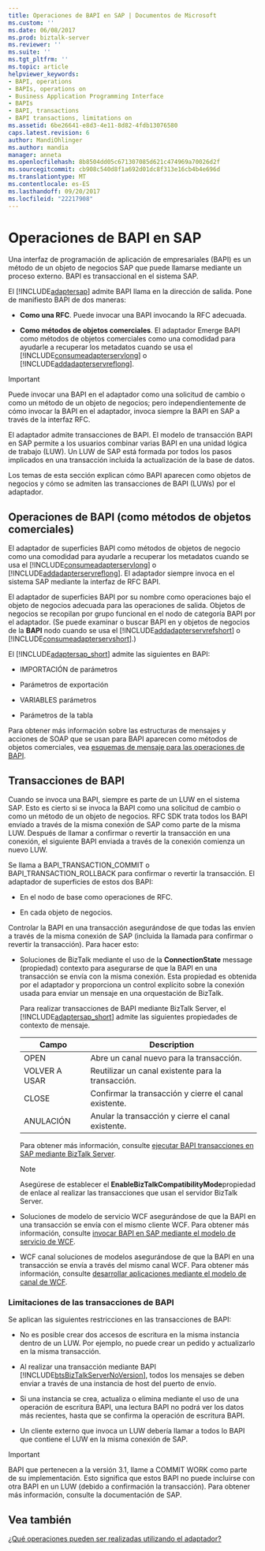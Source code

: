 ```yaml
---
title: Operaciones de BAPI en SAP | Documentos de Microsoft
ms.custom: ''
ms.date: 06/08/2017
ms.prod: biztalk-server
ms.reviewer: ''
ms.suite: ''
ms.tgt_pltfrm: ''
ms.topic: article
helpviewer_keywords:
- BAPI, operations
- BAPIs, operations on
- Business Application Programming Interface
- BAPIs
- BAPI, transactions
- BAPI transactions, limitations on
ms.assetid: 6be26641-e8d3-4e11-8d82-4fdb13076580
caps.latest.revision: 6
author: MandiOhlinger
ms.author: mandia
manager: anneta
ms.openlocfilehash: 8b8504dd05c671307085d621c474969a70026d2f
ms.sourcegitcommit: cb908c540d8f1a692d01dc8f313e16cb4b4e696d
ms.translationtype: MT
ms.contentlocale: es-ES
ms.lasthandoff: 09/20/2017
ms.locfileid: "22217908"
---
```

# <a name="operations-on-bapis-in-sap"></a>Operaciones de BAPI en SAP
Una interfaz de programación de aplicación de empresariales (BAPI) es un método de un objeto de negocios SAP que puede llamarse mediante un proceso externo. BAPI es transaccional en el sistema SAP.  
  
 El [!INCLUDE[adaptersap](../../includes/adaptersap-md.md)] admite BAPI llama en la dirección de salida. Pone de manifiesto BAPI de dos maneras:  
  
-   **Como una RFC**. Puede invocar una BAPI invocando la RFC adecuada.  
  
-   **Como métodos de objetos comerciales**. El adaptador Emerge BAPI como métodos de objetos comerciales como una comodidad para ayudarle a recuperar los metadatos cuando se usa el [!INCLUDE[consumeadapterservlong](../../includes/consumeadapterservlong-md.md)] o [!INCLUDE[addadapterservreflong](../../includes/addadapterservreflong-md.md)].  
  
> [!IMPORTANT]
>  Puede invocar una BAPI en el adaptador como una solicitud de cambio o como un método de un objeto de negocios; pero independientemente de cómo invocar la BAPI en el adaptador, invoca siempre la BAPI en SAP a través de la interfaz RFC.  
  
 El adaptador admite transacciones de BAPI. El modelo de transacción BAPI en SAP permite a los usuarios combinar varias BAPI en una unidad lógica de trabajo (LUW). Un LUW de SAP está formada por todos los pasos implicados en una transacción incluida la actualización de la base de datos.  
  
 Los temas de esta sección explican cómo BAPI aparecen como objetos de negocios y cómo se admiten las transacciones de BAPI (LUWs) por el adaptador.  
 
  
## <a name="bapi-operations-as-business-object-methods"></a>Operaciones de BAPI (como métodos de objetos comerciales)  
 El adaptador de superficies BAPI como métodos de objetos de negocio como una comodidad para ayudarle a recuperar los metadatos cuando se usa el [!INCLUDE[consumeadapterservlong](../../includes/consumeadapterservlong-md.md)] o [!INCLUDE[addadapterservreflong](../../includes/addadapterservreflong-md.md)]. El adaptador siempre invoca en el sistema SAP mediante la interfaz de RFC BAPI.  
  
 El adaptador de superficies BAPI por su nombre como operaciones bajo el objeto de negocios adecuada para las operaciones de salida. Objetos de negocios se recopilan por grupo funcional en el nodo de categoría BAPI por el adaptador. (Se puede examinar o buscar BAPI en y objetos de negocios de la **BAPI** nodo cuando se usa el [!INCLUDE[addadapterservrefshort](../../includes/addadapterservrefshort-md.md)] o [!INCLUDE[consumeadapterservshort](../../includes/consumeadapterservshort-md.md)].)  
  
 El [!INCLUDE[adaptersap_short](../../includes/adaptersap-short-md.md)] admite las siguientes en BAPI:  
  
-   IMPORTACIÓN de parámetros  
  
-   Parámetros de exportación  
  
-   VARIABLES parámetros  
  
-   Parámetros de la tabla  
  
 Para obtener más información sobre las estructuras de mensajes y acciones de SOAP que se usan para BAPI aparecen como métodos de objetos comerciales, vea [esquemas de mensaje para las operaciones de BAPI](../../adapters-and-accelerators/adapter-sap/message-schemas-for-bapi-operations.md).  
  
## <a name="bapi-transactions"></a>Transacciones de BAPI  
 Cuando se invoca una BAPI, siempre es parte de un LUW en el sistema SAP. Esto es cierto si se invoca la BAPI como una solicitud de cambio o como un método de un objeto de negocios. RFC SDK trata todos los BAPI enviado a través de la misma conexión de SAP como parte de la misma LUW. Después de llamar a confirmar o revertir la transacción en una conexión, el siguiente BAPI enviada a través de la conexión comienza un nuevo LUW.  
  
 Se llama a BAPI_TRANSACTION_COMMIT o BAPI_TRANSACTION_ROLLBACK para confirmar o revertir la transacción. El adaptador de superficies de estos dos BAPI:  
  
-   En el nodo de base como operaciones de RFC.  
  
-   En cada objeto de negocios.  
  
 Controlar la BAPI en una transacción asegurándose de que todas las envíen a través de la misma conexión de SAP (incluida la llamada para confirmar o revertir la transacción). Para hacer esto:  
  
-   Soluciones de BizTalk mediante el uso de la **ConnectionState** message (propiedad) contexto para asegurarse de que la BAPI en una transacción se envía con la misma conexión. Esta propiedad es obtenida por el adaptador y proporciona un control explícito sobre la conexión usada para enviar un mensaje en una orquestación de BizTalk.  
  
     Para realizar transacciones de BAPI mediante BizTalk Server, el [!INCLUDE[adaptersap_short](../../includes/adaptersap-short-md.md)] admite las siguientes propiedades de contexto de mensaje.  
  
    |Campo|Description|  
    |-----------|-----------------|  
    |OPEN|Abre un canal nuevo para la transacción.|  
    |VOLVER A USAR|Reutilizar un canal existente para la transacción.|  
    |CLOSE|Confirmar la transacción y cierre el canal existente.|  
    |ANULACIÓN|Anular la transacción y cierre el canal existente.|  
  
     Para obtener más información, consulte [ejecutar BAPI transacciones en SAP mediante BizTalk Server](../../adapters-and-accelerators/adapter-sap/run-bapi-transactions-in-sap-using-biztalk-server.md).  
  
    > [!NOTE]
    >  Asegúrese de establecer el **EnableBizTalkCompatibilityMode**propiedad de enlace al realizar las transacciones que usan el servidor BizTalk Server.  
  
-   Soluciones de modelo de servicio WCF asegurándose de que la BAPI en una transacción se envía con el mismo cliente WCF. Para obtener más información, consulte [invocar BAPI en SAP mediante el modelo de servicio de WCF](../../adapters-and-accelerators/adapter-sap/invoke-bapis-in-sap-using-the-wcf-service-model.md).  
  
-   WCF canal soluciones de modelos asegurándose de que la BAPI en una transacción se envía a través del mismo canal WCF. Para obtener más información, consulte [desarrollar aplicaciones mediante el modelo de canal de WCF](../../adapters-and-accelerators/adapter-sap/develop-sap-applications-using-the-wcf-channel-model.md).  
  
### <a name="limitations-on-bapi-transactions"></a>Limitaciones de las transacciones de BAPI  
 Se aplican las siguientes restricciones en las transacciones de BAPI:  
  
-   No es posible crear dos accesos de escritura en la misma instancia dentro de un LUW. Por ejemplo, no puede crear un pedido y actualizarlo en la misma transacción.  
  
-   Al realizar una transacción mediante BAPI [!INCLUDE[btsBizTalkServerNoVersion](../../includes/btsbiztalkservernoversion-md.md)], todos los mensajes se deben enviar a través de una instancia de host del puerto de envío.  
  
-   Si una instancia se crea, actualiza o elimina mediante el uso de una operación de escritura BAPI, una lectura BAPI no podrá ver los datos más recientes, hasta que se confirma la operación de escritura BAPI.  
  
-   Un cliente externo que invoca un LUW debería llamar a todos lo BAPI que contiene el LUW en la misma conexión de SAP.  
  
> [!IMPORTANT]
>  BAPI que pertenecen a la versión 3.1, llame a COMMIT WORK como parte de su implementación. Esto significa que estos BAPI no puede incluirse con otra BAPI en un LUW (debido a confirmación la transacción). Para obtener más información, consulte la documentación de SAP.  
  
## <a name="see-also"></a>Vea también  
 [¿Qué operaciones pueden ser realizadas utilizando el adaptador?](https://msdn.microsoft.com/library/cc185219(v=bts.10).aspx)